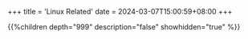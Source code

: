 +++
title = 'Linux Related'
date = 2024-03-07T15:00:59+08:00
+++

{{%children depth="999" description="false" showhidden="true" %}}
